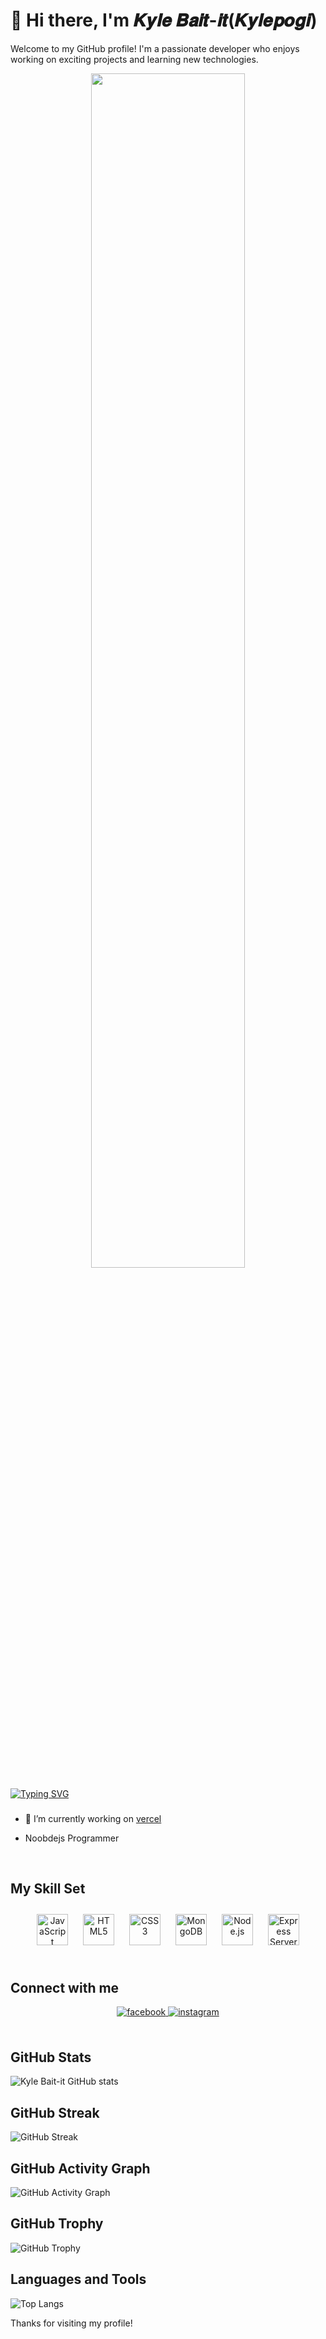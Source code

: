 # 👋 Hi there, I'm 𝑲𝒚𝒍𝒆 𝑩𝒂𝒊𝒕-𝒊𝒕(𝑲𝒚𝒍𝒆𝒑𝒐𝒈𝒊) 

Welcome to my GitHub profile! I'm a passionate developer who enjoys working on exciting projects and learning new technologies.
<div align="center">
  <img src="https://media3.giphy.com/media/qgQUggAC3Pfv687qPC/giphy.gif" align="center" style="width: 70%" />
</div>  

<a href="https://git.io/typing-svg"><img src="https://readme-typing-svg.demolab.com?font=Fira+Code&pause=1000&center=true&vCenter=true&width=435&lines=Make+It+Right" alt="Typing SVG" /></a>
### <div align="center"> </div>  
  

- 🔭 I’m currently working on [vercel](render.com) 
  

- Noobdejs Programmer  
  

<br/>  


## My Skill Set  

<div align="center">  
<img style="margin: 10px" src="https://profilinator.rishav.dev/skills-assets/javascript-original.svg" alt="JavaScript" height="50" /> 
<img style="margin: 10px" src="https://profilinator.rishav.dev/skills-assets/html5-original-wordmark.svg" alt="HTML5" height="50" />  
<img style="margin: 10px" src="https://profilinator.rishav.dev/skills-assets/css3-original-wordmark.svg" alt="CSS3" height="50" />  
<img style="margin: 10px" src="https://profilinator.rishav.dev/skills-assets/mongodb-original-wordmark.svg" alt="MongoDB" height="50" />  
<img style="margin: 10px" src="https://profilinator.rishav.dev/skills-assets/nodejs-original-wordmark.svg" alt="Node.js" height="50" />  
<img style="margin: 10px" src="https://profilinator.rishav.dev/skills-assets/express-original-wordmark.svg" alt="Express Server" height="50" />  
</div>

<br/>  


## Connect with me  
<div align="center">
<a href="https://www.facebook.com/imsupershy999.99" target="_blank">
<img src=https://img.shields.io/badge/facebook-%232E87FB.svg?&style=for-the-badge&logo=facebook&logoColor=white alt=facebook style="margin-bottom: 5px;" />
</a>
<a href="" target="_blank">
<img src=https://img.shields.io/badge/instagram-%23000000.svg?&style=for-the-badge&logo=instagram&logoColor=white alt=instagram style="margin-bottom: 5px;" />
</a>  
</div>  
  

<br/>  

## GitHub Stats

![Kyle Bait-it GitHub stats](https://github-readme-stats.vercel.app/api?username=kylepogi&show_icons=true&theme=radical)

## GitHub Streak

![GitHub Streak](https://streak-stats.demolab.com/?user=YOUR_GITHUB_USERNAME&theme=radical)

## GitHub Activity Graph

![GitHub Activity Graph](https://github-readme-activity-graph.vercel.app/graph?username=kylepogi&theme=dracula)

## GitHub Trophy 

![GitHub Trophy](https://github-profile-trophy.vercel.app/?username=kylepogi&theme=onedark)

## Languages and Tools

![Top Langs](https://github-readme-stats.vercel.app/api/top-langs/?username=kylepogi&layout=compact&theme=radical)

Thanks for visiting my profile!


